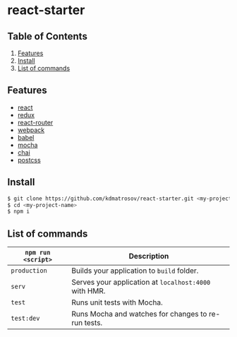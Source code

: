 # react-starter

## Table of Contents
1. [Features](#features)
1. [Install](#install)
1. [List of commands](#list-of-commands)

## Features
* [react](https://github.com/facebook/react)
* [redux](https://github.com/rackt/redux)
* [react-router](https://github.com/rackt/react-router)
* [webpack](https://github.com/webpack/webpack)
* [babel](https://github.com/babel/babel)
* [mocha](https://github.com/mochajs/mocha)
* [chai](https://github.com/chaijs/chai)
* [postcss](https://github.com/postcss/postcss)

## Install
```bash
$ git clone https://github.com/kdmatrosov/react-starter.git <my-project-name>
$ cd <my-project-name>
$ npm i
```
## List of commands

|`npm run <script>`|Description|
|------------------|-----------|
|`production`| Builds your application to `build` folder.|
|`serv`| Serves your application at `localhost:4000` with HMR.|
|`test`|Runs unit tests with Mocha.|
|`test:dev`|Runs Mocha and watches for changes to re-run tests.|

